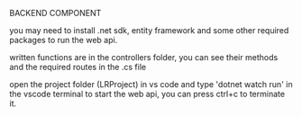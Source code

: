 
BACKEND COMPONENT


you may need to install .net sdk, entity framework and some other required packages to run the web api.

written functions are in the controllers folder, you can see their methods and the required routes in the .cs file

open the project folder (LRProject) in vs code and type 'dotnet watch run' in the vscode terminal to start the web api, you can press ctrl+c to terminate it.


